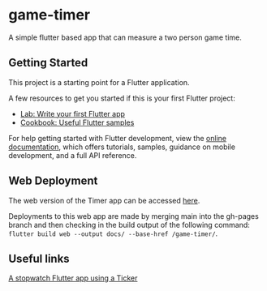 # game-timer

A simple flutter based app that can measure a two person game time.

## Getting Started

This project is a starting point for a Flutter application.

A few resources to get you started if this is your first Flutter project:

- [Lab: Write your first Flutter app](https://docs.flutter.dev/get-started/codelab)
- [Cookbook: Useful Flutter samples](https://docs.flutter.dev/cookbook)

For help getting started with Flutter development, view the
[online documentation](https://docs.flutter.dev/), which offers tutorials,
samples, guidance on mobile development, and a full API reference.

## Web Deployment

The web version of the Timer app can be accessed [here](https://gabema.github.io/game-timer/).

Deployments to this web app are made by merging main into the gh-pages branch and then checking in the build output of the following command: `flutter build web --output docs/ --base-href /game-timer/`.

## Useful links

[A stopwatch Flutter app using a Ticker](https://courses.codewithandrea.com/courses/1379001/lectures/32175574)
